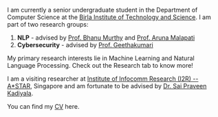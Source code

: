 I am currently a senior undergraduate student in the Department of Computer Science at the [Birla Institute of Technology and Science](https://www.bits-pilani.ac.in/). I am part of two research groups:
1. **NLP** - advised by [Prof. Bhanu Murthy](https://www.bits-pilani.ac.in/hyderabad/bhanumurthy/Profile) and [Prof. Aruna Malapati](https://universe.bits-pilani.ac.in/hyderabad/arunamalapati/Profile)
2. **Cybersecurity** - advised by [Prof. Geethakumari](https://universe.bits-pilani.ac.in/hyderabad/geethakumari/Profile)

My primary research interests lie in Machine Learning and Natural Language Processing. Check out the Research tab to know more!

I am a visiting researcher at [Institute of Infocomm Research (I2R) -- A*STAR](https://www.a-star.edu.sg/i2r), Singapore and am fortunate to be advised by [Dr. Sai Praveen Kadiyala](https://www.linkedin.com/in/kadiyala-sai-praveen-92131733/).

You can find my [CV](https://drive.google.com/file/d/1FhL6M1sSnG4JkupIXMFUDW3y1kmlSxJW/view?usp=sharing) here.
